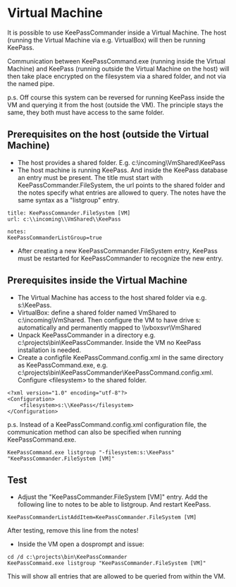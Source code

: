 # Virtual Machine

It is possible to use KeePassCommander inside a Virtual Machine. The host (running the Virtual Machine via e.g. VirtualBox) will then be running KeePass.

Communication between KeePassCommand.exe (running inside the Virtual Machine) and KeePass (running outside the Virtual Machine on the host) will then take place encrypted on the filesystem via a shared folder, and not via the named pipe.

p.s. Off course this system can be reversed for running KeePass inside the VM and querying it from the host (outside the VM). The principle stays the same, they both must have access to the same folder.

## Prerequisites on the host (outside the Virtual Machine)

* The host provides a shared folder. E.g. c:\\incoming\\VmShared\\KeePass
* The host machine is running KeePass. And inside the KeePass database an entry must be present. The title must start with KeePassCommander.FileSystem, the url points to the shared folder and the notes specify what entries are allowed to query. The notes have the same syntax as a "listgroup" entry.

```
title: KeePassCommander.FileSystem [VM]
url: c:\\incoming\\VmShared\\KeePass

notes:
KeePassCommanderListGroup=true
```
* After creating a new KeePassCommander.FileSystem entry, KeePass must be restarted for KeePassCommander to recognize the new entry.

## Prerequisites inside the Virtual Machine

* The Virtual Machine has access to the host shared folder via e.g. s:\\KeePass. 
* VirtualBox: define a shared folder named VmShared to c:\\incoming\\VmShared. Then configure the VM to have drive s: automatically and permanently mapped to \\\\vboxsvr\\VmShared
* Unpack KeePassCommander in a directory e.g. c:\\projects\\bin\\KeePassCommander. Inside the VM no KeePass installation is needed.
* Create a configfile KeePassCommand.config.xml in the same directory as KeePassCommand.exe, e.g. c:\\projects\\bin\\KeePassCommander\\KeePassCommand.config.xml. Configure &lt;filesystem&gt; to the shared folder.

```
<?xml version="1.0" encoding="utf-8"?>
<Configuration>
    <filesystem>s:\\KeePass</filesystem>
</Configuration>
```

p.s. Instead of a KeePassCommand.config.xml configuration file, the communication method can also be specified when running KeePassCommand.exe.

```
KeePassCommand.exe listgroup "-filesystem:s:\KeePass" "KeePassCommander.FileSystem [VM]"
```

## Test

* Adjust the "KeePassCommander.FileSystem \[VM\]" entry. Add the following line to notes to be able to listgroup. And restart KeePass.

```
KeePassCommanderListAddItem=KeePassCommander.FileSystem [VM]
```

After testing, remove this line from the notes!

* Inside the VM open a dosprompt and issue:

```
cd /d c:\projects\bin\KeePassCommander
KeePassCommand.exe listgroup "KeePassCommander.FileSystem [VM]"
```

This will show all entries that are allowed to be queried from within the VM.